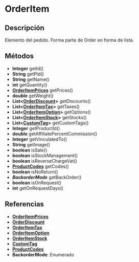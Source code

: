 # OrderItem

## Descripción

Elemento del pedido. Forma parte de Order en forma de lista.

## Métodos

- **Integer** getId()
- **String** getPId()
- **String** getName()
- **int** getQuantity()
- **[OrderItemPrices](OrderItemPrices.md)** getPrices()
- **double** getWeight()
- **List<[OrderDiscount](OrderDiscount.md)>** getDiscounts()
- **List<[OrderItemTax](OrderItemTax.md)>** getTaxes()
- **List<[OrderItemOption](OrderItemOption.md)>** getOptions()
- **List<[OrderItemStock](OrderItemStock.md)>** getStocks()
- **List<[CustomTag](../CustomTag.md)>** getCustomTags()
- **Integer** getProductId()
- **double** getAffiliatePercentCommission()
- **Integer** getVinculatedTo()
- **String** getImage()
- **boolean** isSale()
- **boolean** isStockManagement()
- **boolean** isReverseChargeVat()
- **[ProductCodes](../ProductCodes.md)** getCodes()
- **boolean** isNoReturn()
- ***BackorderMode*** getBackOrder()
- **boolean** isOnRequest()
- **int** getOnRequestDays()

## Referencias

- **[OrderItemPrices](OrderItemPrices.md)**
- **[OrderDiscount](OrderDiscount.md)**
- **[OrderItemTax](OrderItemTax.md)**
- **[OrderItemOption](OrderItemOption.md)**
- **[OrderItemStock](OrderItemStock.md)**
- **[CustomTag](../CustomTag.md)**
- **[ProductCodes](../ProductCodes.md)**
- **BackorderMode**: Enumerado
